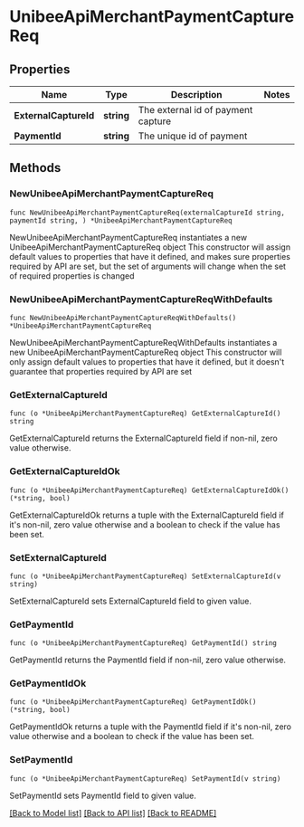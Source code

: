 # UnibeeApiMerchantPaymentCaptureReq

## Properties

Name | Type | Description | Notes
------------ | ------------- | ------------- | -------------
**ExternalCaptureId** | **string** | The external id of payment capture | 
**PaymentId** | **string** | The unique id of payment | 

## Methods

### NewUnibeeApiMerchantPaymentCaptureReq

`func NewUnibeeApiMerchantPaymentCaptureReq(externalCaptureId string, paymentId string, ) *UnibeeApiMerchantPaymentCaptureReq`

NewUnibeeApiMerchantPaymentCaptureReq instantiates a new UnibeeApiMerchantPaymentCaptureReq object
This constructor will assign default values to properties that have it defined,
and makes sure properties required by API are set, but the set of arguments
will change when the set of required properties is changed

### NewUnibeeApiMerchantPaymentCaptureReqWithDefaults

`func NewUnibeeApiMerchantPaymentCaptureReqWithDefaults() *UnibeeApiMerchantPaymentCaptureReq`

NewUnibeeApiMerchantPaymentCaptureReqWithDefaults instantiates a new UnibeeApiMerchantPaymentCaptureReq object
This constructor will only assign default values to properties that have it defined,
but it doesn't guarantee that properties required by API are set

### GetExternalCaptureId

`func (o *UnibeeApiMerchantPaymentCaptureReq) GetExternalCaptureId() string`

GetExternalCaptureId returns the ExternalCaptureId field if non-nil, zero value otherwise.

### GetExternalCaptureIdOk

`func (o *UnibeeApiMerchantPaymentCaptureReq) GetExternalCaptureIdOk() (*string, bool)`

GetExternalCaptureIdOk returns a tuple with the ExternalCaptureId field if it's non-nil, zero value otherwise
and a boolean to check if the value has been set.

### SetExternalCaptureId

`func (o *UnibeeApiMerchantPaymentCaptureReq) SetExternalCaptureId(v string)`

SetExternalCaptureId sets ExternalCaptureId field to given value.


### GetPaymentId

`func (o *UnibeeApiMerchantPaymentCaptureReq) GetPaymentId() string`

GetPaymentId returns the PaymentId field if non-nil, zero value otherwise.

### GetPaymentIdOk

`func (o *UnibeeApiMerchantPaymentCaptureReq) GetPaymentIdOk() (*string, bool)`

GetPaymentIdOk returns a tuple with the PaymentId field if it's non-nil, zero value otherwise
and a boolean to check if the value has been set.

### SetPaymentId

`func (o *UnibeeApiMerchantPaymentCaptureReq) SetPaymentId(v string)`

SetPaymentId sets PaymentId field to given value.



[[Back to Model list]](../README.md#documentation-for-models) [[Back to API list]](../README.md#documentation-for-api-endpoints) [[Back to README]](../README.md)


